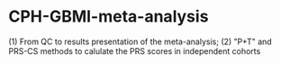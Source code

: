 # CPH-GBMI-meta-analysis
(1) From QC to results presentation of the meta-analysis;
(2) "P+T" and PRS-CS methods to calulate the PRS scores in independent cohorts
